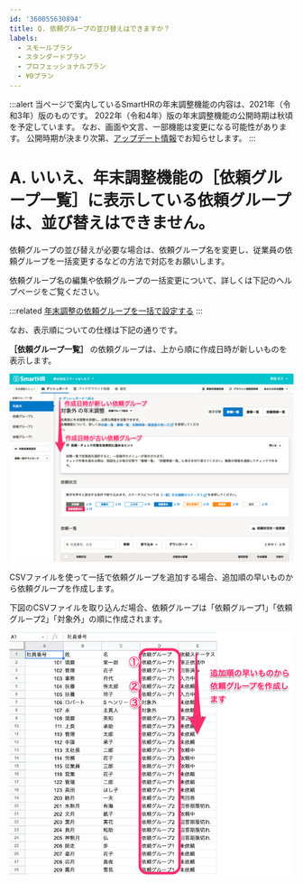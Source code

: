 ```yaml
---
id: '360055630894'
title: Q. 依頼グループの並び替えはできますか？
labels:
  - スモールプラン
  - スタンダードプラン
  - プロフェッショナルプラン
  - ¥0プラン
---
```

:::alert
当ページで案内しているSmartHRの年末調整機能の内容は、2021年（令和3年）版のものです。
2022年（令和4年）版の年末調整機能の公開時期は秋頃を予定しています。
なお、画面や文言、一部機能は変更になる可能性があります。
公開時期が決まり次第、[アップデート情報](https://smarthr.jp/update)でお知らせします。
:::

# A. いいえ、年末調整機能の［依頼グループ一覧］に表示している依頼グループは、並び替えはできません。

依頼グループの並び替えが必要な場合は、依頼グループ名を変更し、従業員の依頼グループを一括変更するなどの方法で対応をお願いします。

依頼グループ名の編集や依頼グループの一括変更について、詳しくは下記のヘルプページをご覧ください。

:::related
[年末調整の依頼グループを一括で設定する](https://knowledge.smarthr.jp/hc/ja/articles/4403662363161)
:::

なお、表示順についての仕様は下記の通りです。

 **［依頼グループ一覧］** の依頼グループは、上から順に作成日時が新しいものを表示します。

![](./_______SmartHR____________.png)

CSVファイルを使って一括で依頼グループを追加する場合、追加順の早いものから依頼グループを作成します。

下図のCSVファイルを取り込んだ場合、依頼グループは「依頼グループ1」「依頼グループ2」「対象外」の順に作成されます。

![](./_____________4__-_Google___________.png)
